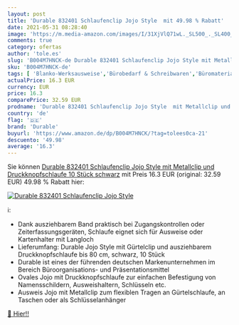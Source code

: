 ```yaml
---
layout: post
title: 'Durable 832401 Schlaufenclip Jojo Style  mit 49.98 % Rabatt'
date: 2021-05-31 08:28:40
image: 'https://m.media-amazon.com/images/I/31XjVlQ71wL._SL500_._SL400_.jpg'
comments: true
category: ofertas
author: 'tole.es'
slug: 'B004M7HNCK-de Durable 832401 Schlaufenclip Jojo Style mit Metallclip und...'
sku: 'B004M7HNCK-de'
tags: [ 'Blanko-Werksausweise','Bürobedarf & Schreibwaren','Büromaterial','Werksausweise','durable', ]
actualPrice: 16.3 EUR
currency: EUR
price: 16.3
comparePrice: 32.59 EUR
prodname: 'Durable 832401 Schlaufenclip Jojo Style  mit Metallclip und Druckknopfschlaufe  10 Stück schwarz'
country: 'de'
flag: '🇩🇪'
brand: 'Durable'
buyurl: 'https://www.amazon.de/dp/B004M7HNCK/?tag=tolees0ca-21'
descuento: '49.98'
average: '16.3'
---
```


Sie können [Durable 832401 Schlaufenclip Jojo Style  mit Metallclip und Druckknopfschlaufe  10 Stück schwarz](https://www.amazon.de/dp/B004M7HNCK/?tag=tolees0ca-21) mit Preis 16.3 EUR (original: 32.59 EUR) 49.98 % Rabatt hier:

[![Durable 832401 Schlaufenclip Jojo Style ](https://m.media-amazon.com/images/I/31XjVlQ71wL._SL500_._SL400_.jpg)](https://www.amazon.de/dp/B004M7HNCK/?tag=tolees0ca-21)

ℹ️:

- Dank ausziehbarem Band praktisch bei Zugangskontrollen oder Zeiterfassungsgeräten, Schlaufe eignet sich für Ausweise oder Kartenhalter mit Langloch
- Lieferumfang: Durable Jojo Style mit Gürtelclip und ausziehbarem Druckknopfschlaufe bis 80 cm, schwarz, 10 Stück
- Durable ist eines der führenden deutschen Markenunternehmen im Bereich Büroorganisations- und Präsentationsmittel
- Ovales Jojo mit Druckknopfschlaufe zur einfachen Befestigung von Namensschildern, Ausweishaltern, Schlüsseln etc.
- Ausweis Jojo mit Metallclip zum flexiblen Tragen an Gürtelschlaufe, an Taschen oder als Schlüsselanhänger

[🛒 Hier!!](https://www.amazon.de/dp/B004M7HNCK/?tag=tolees0ca-21)
